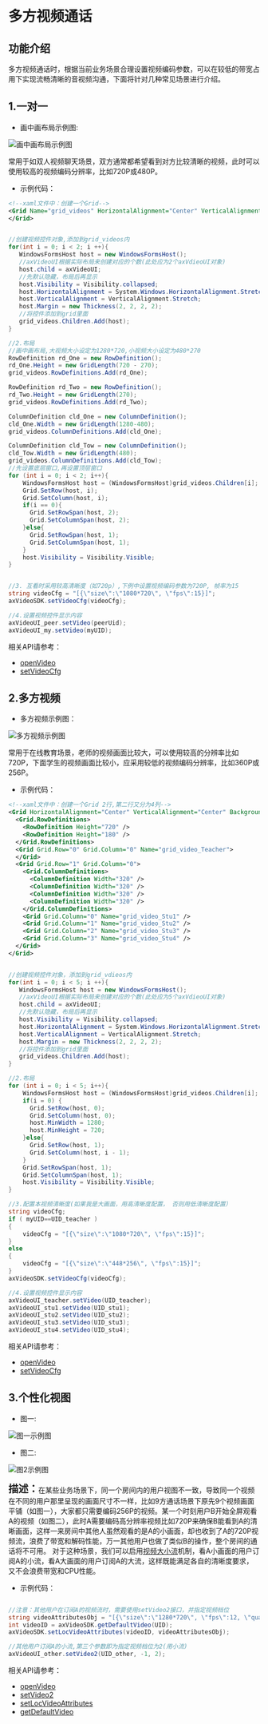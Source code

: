 # 多方视频通话

## 功能介绍

多方视频通话时，根据当前业务场景合理设置视频编码参数，可以在较低的带宽占用下实现流畅清晰的音视频沟通，下面将针对几种常见场景进行介绍。


<h2 id=one> 1.一对一</h2>

- 画中画布局示例图:

![画中画布局示例图](./images/layout_overlap.jpg)

常用于如双人视频聊天场景，双方通常都希望看到对方比较清晰的视频，此时可以使用较高的视频编码分辨率，比如720P或480P。


- 示例代码：

```xml
<!--xaml文件中：创建一个Grid-->
<Grid Name="grid_videos" HorizontalAlignment="Center" VerticalAlignment="Center" Background="LightGray">
</Grid>
```

```csharp

//创建视频控件对象,添加到grid_videos内
for(int i = 0; i < 2; i ++){
   WindowsFormsHost host = new WindowsFormsHost();
   //axVideoUI根据实际布局来创建对应的个数(此处应为2个axVdieoUI对象)
   host.child = axVideoUI;
   //先默认隐藏，布局后再显示
   host.Visibility = Visibility.collapsed;
   host.HorizontalAlignment = System.Windows.HorizontalAlignment.Stretch;
   host.VerticalAlignment = VerticalAlignment.Stretch;
   host.Margin = new Thickness(2, 2, 2, 2);
   //将控件添加到grid里面
   grid_videos.Children.Add(host);
}

//2.布局
//画中画布局,大视频大小设定为1280*720,小视频大小设定为480*270
RowDefinition rd_One = new RowDefinition();
rd_One.Height = new GridLength(720 - 270);
grid_videos.RowDefinitions.Add(rd_One);

RowDefinition rd_Two = new RowDefinition();
rd_Two.Height = new GridLength(270);
grid_videos.RowDefinitions.Add(rd_Two);

ColumnDefinition cld_One = new ColumnDefinition();
cld_One.Width = new GridLength(1280-480);
grid_videos.ColumnDefinitions.Add(cld_One);

ColumnDefinition cld_Tow = new ColumnDefinition();
cld_Tow.Width = new GridLength(480);
grid_videos.ColumnDefinitions.Add(cld_Tow);
//先设置底层窗口,再设置顶层窗口
for (int i = 0; i < 2; i++){
    WindowsFormsHost host = (WindowsFormsHost)grid_videos.Children[i];
    Grid.SetRow(host, i);
    Grid.SetColumn(host, i);
    if(i == 0){
      Grid.SetRowSpan(host, 2);
      Grid.SetColumnSpan(host, 2);
    }else{
      Grid.SetRowSpan(host, 1);
      Grid.SetColumnSpan(host, 1);
    }
    host.Visibility = Visibility.Visible;
}


//3. 互看时采用较高清晰度（如720p）,下例中设置视频编码参数为720P, 帧率为15
string videoCfg = "[{\"size\":\"1080*720\", \"fps\":15}]";
axVideoSDK.setVideoCfg(videoCfg);

//4.设置视频控件显示内容
axVideoUI_peer.setVideo(peerUid);
axVideoUI_my.setVideo(myUID);
```

相关API请参考：
* [openVideo](API.md#openVideo)
* [setVideoCfg](API.md#setVideoCfg)


<h2 id=more> 2.多方视频</h2>

- 多方视频示例图：

![多方视频示例图](./images/five.jpg)

常用于在线教育场景，老师的视频画面比较大，可以使用较高的分辨率比如720P，下面学生的视频画面比较小，应采用较低的视频编码分辨率，比如360P或256P。


- 示例代码：

```xml
<!--xaml文件中：创建一个Grid 2行,第二行又分为4列-->
<Grid HorizontalAlignment="Center" VerticalAlignment="Center" Background="LightGray">
  <Grid.RowDefinitions>
    <RowDefinition Height="720" />
    <RowDefinition Height="180" />
  </Grid.RowDefinitions>
  <Grid Grid.Row="0" Grid.Column="0" Name="grid_video_Teacher">
  </Grid>
  <Grid Grid.Row="1" Grid.Column="0">
    <Grid.ColumnDefinitions>
      <ColumnDefinition Width="320" />
      <ColumnDefinition Width="320" />
      <ColumnDefinition Width="320" />
      <ColumnDefinition Width="320" />
    </Grid.ColumnDefinitions>
    <Grid Grid.Column="0" Name="grid_video_Stu1" />
    <Grid Grid.Column="1" Name="grid_video_Stu2" />
    <Grid Grid.Column="2" Name="grid_video_Stu3" />
    <Grid Grid.Column="3" Name="grid_video_Stu4" />
  </Grid>
</Grid>
```

```csharp

//创建视频控件对象，添加到grid_vdieos内
for(int i = 0; i < 5; i ++){
   WindowsFormsHost host = new WindowsFormsHost();
   //axVideoUI根据实际布局来创建对应的个数(此处应为5个axVdieoUI对象)
   host.child = axVideoUI;
   //先默认隐藏，布局后再显示
   host.Visibility = Visibility.collapsed;
   host.HorizontalAlignment = System.Windows.HorizontalAlignment.Stretch;
   host.VerticalAlignment = VerticalAlignment.Stretch;
   host.Margin = new Thickness(2, 2, 2, 2);
   //将控件添加到grid里面
   grid_videos.Children.Add(host);
}

//2.布局
for (int i = 0; i < 5; i++){
    WindowsFormsHost host = (WindowsFormsHost)grid_videos.Children[i];
    if(i = 0) {
      Grid.SetRow(host, 0);
      Grid.SetColumn(host, 0);
      host.MinWidth = 1280;
      host.MinHeight = 720;
    }else{
      Grid.SetRow(host, 1);
      Grid.SetColumn(host, i - 1);
    }
    Grid.SetRowSpan(host, 1);
    Grid.SetColumnSpan(host, 1);
    host.Visibility = Visibility.Visible;
}

//3.配置本视频清晰度(如果我是大画面，用高清晰度配置， 否则用低清晰度配置）
string videoCfg;
if ( myUID==UID_teacher )
{
	videoCfg = "[{\"size\":\"1080*720\", \"fps\":15}]";
}
else
{
	videoCfg = "[{\"size\":\"448*256\", \"fps\":15}]";
}
axVideoSDK.setVideoCfg(videoCfg);

//4.设置视频控件显示内容
axVideoUI_teacher.setVideo(UID_teacher);
axVideoUI_stu1.setVideo(UID_stu1);
axVideoUI_stu2.setVideo(UID_stu2);
axVideoUI_stu3.setVideo(UID_stu3);
axVideoUI_stu4.setVideo(UID_stu4);

```

相关API请参考：
* [openVideo](API.md#openVideo)
* [setVideoCfg](API.md#setVideoCfg)


<h2 id=customize> 3.个性化视图</h2>

- 图一: 

![图一示例图](./images/nine.jpg)

- 图二:

![图2示例图](./images/one.jpg)

<font style="font-weight:bolder;font-size:20px;">描述：</font>在某些业务场景下，同一个房间内的用户视图不一致，导致同一个视频在不同的用户那里呈现的画面尺寸不一样，比如9方通话场景下原先9个视频画面平铺（如图一），大家都只需要编码256P的视频。某一个时刻用户B开始全屏观看A的视频（如图二），此时A需要编码高分辨率视频比如720P来确保B能看到A的清晰画面，这样一来房间中其他人虽然观看的是A的小画面，却也收到了A的720P视频流，浪费了带宽和解码性能，万一其他用户也做了类似B的操作，整个房间的通话将不可用。
对于这种场景，我们可以启用[视频大小流](KeyWords.md#stream)机制，看A小画面的用户订阅A的小流，看A大画面的用户订阅A的大流，这样既能满足各自的清晰度要求，又不会浪费带宽和CPU性能。

- 示例代码：

```csharp

//注意：其他用户在订阅A的视频流时，需要使用setVideo2接口，并指定视频档位
string videoAttributesObj = "[{\"size\":\"1280*720\", \"fps\":12, \"quality2\":{\"size\":\"448*256\"}}]";
int videoID = axVideoSDK.getDefaultVideo(UID);
axVideoSDK.setLocVideoAttributes(videoID, videoAttributesObj);

//其他用户订阅A的小流,第三个参数即为指定视频档位为2(用小流)
axVideoUI_other.setVideo2(UID_other, -1, 2);

```

相关API请参考：
* [openVideo](API.md#openVideo)
* [setVideo2](API.md#setVideo2)
* [setLocVideoAttributes](API.md#setLocVideoAttributes)
* [getDefaultVideo](API.md#getDefaultVideo)
